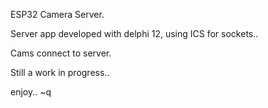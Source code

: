 ESP32 Camera Server.

Server app developed with delphi 12, using ICS for sockets..

Cams connect to server.

Still a work in progress..

enjoy.. ~q

